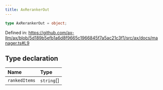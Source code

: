 ```yaml
---
title: AxRerankerOut
---
```


```ts
type AxRerankerOut = object;
```

Defined in: https://github.com/ax-llm/ax/blob/5d189b5efb1a6d8f9665c1966845f7a5ac21c3f1/src/ax/docs/manager.ts#L9

## Type declaration

| Name | Type |
| :------ | :------ |
| <a id="rankedItems"></a> `rankedItems` | `string`[] |
